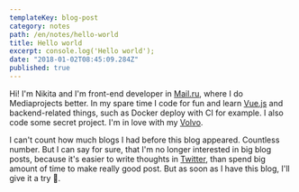 ```yaml
---
templateKey: blog-post
category: notes
path: /en/notes/hello-world
title: Hello world
excerpt: console.log('Hello world');
date: "2018-01-02T08:45:09.284Z"
published: true
---
```


Hi! I'm Nikita and I'm front-end developer in [Mail.ru](https://mail.ru), where I do Mediaprojects better. In my spare time I code for fun and learn [Vue.js](https://vuejs.org/)  and backend-related things, such as Docker deploy with CI for example. I also code some secret project. I'm in love with my [Volvo](https://www.drive2.ru/r/volvo/v40_cross_country/480505823865339906/).

I can't count how much blogs I had before this blog appeared. Countless number. But I can say for sure, that I'm no longer interested in big blog posts, because it's easier to write thoughts in [Twitter](https://twitter.com/life_maniac), than spend big amount of time to make really good post. But as soon as I have this blog, I'll give it a try 🙂.

